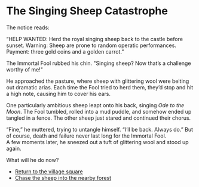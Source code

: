 # The Singing Sheep Catastrophe

The notice reads:

“HELP WANTED: Herd the royal singing sheep back to the castle before sunset. Warning: Sheep are prone to random operatic performances. Payment: three gold coins and a golden carrot.”

The Immortal Fool rubbed his chin. "Singing sheep? Now that’s a challenge worthy of me!"

He approached the pasture, where sheep with glittering wool were belting out dramatic arias. Each time the Fool tried to herd them, they’d stop and hit a high note, causing him to cover his ears. 

One particularly ambitious sheep leapt onto his back, singing *Ode to the Moon*. The Fool tumbled, rolled into a mud puddle, and somehow ended up tangled in a fence. The other sheep just stared and continued their chorus.

“Fine,” he muttered, trying to untangle himself. “I’ll be back. Always do.”
But of course, death and failure never last long for the Immortal Fool.  
A few moments later, he sneezed out a tuft of glittering wool and stood up again.  

What will he do now?  
- [Return to the village square](intro.md)  
- [Chase the sheep into the nearby forest](forest.md)  